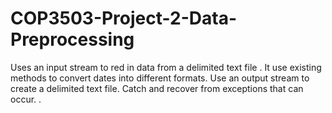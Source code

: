 # COP3503-Project-2-Data-Preprocessing
Uses an input stream to red in data from a delimited text file . It use existing methods to convert dates into different formats. Use an output stream to create a delimited text file. Catch and recover from exceptions that can occur. .
